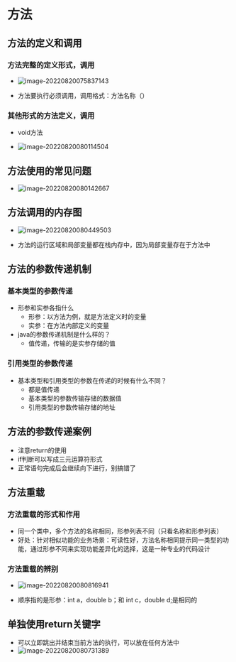 # 方法

## 方法的定义和调用

### 方法完整的定义形式，调用

* ![image-20220820075837143](C:\Users\86134\AppData\Roaming\Typora\typora-user-images\image-20220820075837143.png)

* 方法要执行必须调用，调用格式：方法名称（）

### 其他形式的方法定义，调用

* void方法

* ![image-20220820080114504](C:\Users\86134\AppData\Roaming\Typora\typora-user-images\image-20220820080114504.png)

## 方法使用的常见问题

* ![image-20220820080142667](C:\Users\86134\AppData\Roaming\Typora\typora-user-images\image-20220820080142667.png)

 ## 方法调用的内存图

* ![image-20220820080449503](C:\Users\86134\AppData\Roaming\Typora\typora-user-images\image-20220820080449503.png)

* 方法的运行区域和局部变量都在栈内存中，因为局部变量存在于方法中

## 方法的参数传递机制

### 基本类型的参数传递

* 形参和实参各指什么
  * 形参：以方法为例，就是方法定义时的变量
  * 实参：在方法内部定义的变量
* java的参数传递机制是什么样的？
  * 值传递，传输的是实参存储的值

### 引用类型的参数传递

* 基本类型和引用类型的参数在传递的时候有什么不同？
  * 都是值传递
  * 基本类型的参数传输存储的数据值
  * 引用类型的参数传输存储的地址

## 方法的参数传递案例

* 注意return的使用
* if判断可以写成三元运算符形式
* 正常语句完成后会继续向下进行，别搞错了

## 方法重载

### 方法重载的形式和作用

* 同一个类中，多个方法的名称相同，形参列表不同（只看名称和形参列表）
* 好处：针对相似功能的业务场景：可读性好，方法名称相同提示同一类型的功能，通过形参不同来实现功能差异化的选择，这是一种专业的代码设计

### 方法重载的辨别

* ![image-20220820080816941](C:\Users\86134\AppData\Roaming\Typora\typora-user-images\image-20220820080816941.png)

* 顺序指的是形参：int a，double b；和 int c，double d;是相同的

## 单独使用return关键字

* 可以立即跳出并结束当前方法的执行，可以放在任何方法中
* ![image-20220820080731389](C:\Users\86134\AppData\Roaming\Typora\typora-user-images\image-20220820080731389.png)

